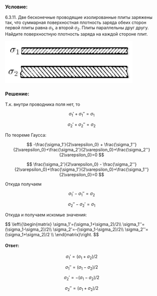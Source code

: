 ###  Условие:

$6.3.11.$ Две бесконечные проводящие изолированные плиты заряжены так, что суммарная поверхностная плотность заряда обеих сторон первой плиты равна $\sigma_1,$ а второй $\sigma_2$. Плиты параллельны друг другу. Найдите поверхностную плотность заряда на каждой стороне плит.

![ К задаче 6.3.11 |420x138, 42%](../../img/6.3.11/statement.png)

###  Решение:

Т.к. внутри проводника поля нет, то

$$
\sigma_1'+\sigma_1''=\sigma_1
$$

$$
\sigma_2'+\sigma_2''=\sigma_2
$$

По теореме Гаусса:

$$
-\frac{\sigma_1'}{2\varepsilon_0} + \frac{\sigma_1''}{2\varepsilon_0}+\frac{\sigma_2'}{2\varepsilon_0}+\frac{\sigma_2''}{2\varepsilon_0}=0
$$

$$
\frac{\sigma_2'}{2\varepsilon_0} - \frac{\sigma_2''}{2\varepsilon_0}+\frac{\sigma_1'}{2\varepsilon_0}+\frac{\sigma_1''}{2\varepsilon_0}=0
$$

Откуда получаем

$$
\sigma_1' - \sigma_1'' = \sigma_2
$$

$$
\sigma_2'' - \sigma_2' = \sigma_1
$$

Откуда и получаем искомые значения:

$$
\left\\{\begin{matrix} \sigma_1'=(\sigma_1+\sigma_2)/2\\\ \sigma_1''=(\sigma_1-\sigma_2)/2\\\ \sigma_2'=-(\sigma_1-\sigma_2)/2\\\ \sigma_2''=(\sigma_1+\sigma_2)/2 \\\ \end{matrix}\right.
$$

####  Ответ:

$$
\sigma_1'=(\sigma_1+\sigma_2)/2
$$

$$
\sigma_1''=(\sigma_1-\sigma_2)/2
$$

$$
\sigma_2'=-(\sigma_1-\sigma_2)/2
$$

$$
\sigma_2''=(\sigma_1+\sigma_2)/2
$$
